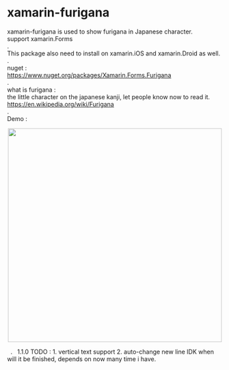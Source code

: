 # xamarin-furigana   
xamarin-furigana is used to show furigana in Japanese character.   
support xamarin.Forms   
.   
This package also need to install on xamarin.iOS and xamarin.Droid as well.   
.   
nuget :   
https://www.nuget.org/packages/Xamarin.Forms.Furigana   
.   
what is furigana :   
the little character on the japanese kanji, let people know now to read it.   
https://en.wikipedia.org/wiki/Furigana   
.   
Demo :   
<p align="center">
<img height="500" src="https://raw.githubusercontent.com/andy840119-Xamarin/xamarin-furigana/master/image/furigana.png" />
</p>  
.   
1.1.0   
TODO :   
1. vertical text support    
2. auto-change new line   
IDK when will it be finished, depends on now many time i have. 
